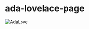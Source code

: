 # ada-lovelace-page
![AdaLove](https://github.com/luanaxcardoso/ada-lovelace-page/assets/112970416/891c39b6-3932-4328-877e-8f557dd9535a)
